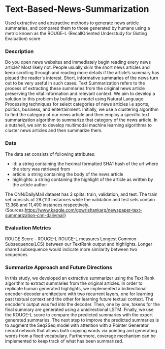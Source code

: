 # Text-Based-News-Summarization
Used extractive and abstractive methods to generate news article summaries, and compared them to those generated by humans using a metric known as the ROUGE-L (RecallOriented Understudy for Gisting Evaluation) score

### Description

Do you open news websites and immediately begin reading every news article? Most likely
not. People usually skim the short news articles and keep scrolling through and reading
more details if the article’s summary has piqued the reader's interest. Short, informative
summaries of the news turn out to be very useful in such cases. Text Summarization refers
to the process of extracting these summaries from the original news article preserving the
vital information and relevant context. We aim to develop a solution to this problem by
building a model using Natural Language Processing techniques for select categories of
news articles i.e sports, politics, business, and entertainment. Initially, we use a clustering
algorithm to find the category of our news article and then employ a specific text
summarization algorithm to summarize that category of the news article. In a nutshell, we
aim to develop multimodal machine learning algorithms to cluster news articles and then
summarize them.

### Data

The data set consists of following attributes:
- id: a string containing the heximal formatted SHA1 hash of the url where the story
was retrieved from
- article: a string containing the body of the news article
- highlights: a string containing the highlight of the article as written by the article
author

The CNN/DailyMail dataset has 3 splits: train, validation, and test. The train set consists of
287,113 instances while the validation and test sets contain 13,368 and 11,490 instances
respectively.
(Sources:https://www.kaggle.com/gowrishankarp/newspaper-text-summarization-cnn-dailymail)

### Evaluation Metrics
ROUGE Score - ROUGE-L
ROUGE-L measures Longest Common Subsequence(LCS) between our TextRank output and
highlights. Longer shared subsequence would indicate more similarity between two
sequences

### Summarize Approach and Future Directions
In this study, we developed an extractive summarizer using
the Text Rank algorithm to extract summaries from the
original articles. In order to replicate human generated
highlights, we implemented a bidirectional encoder-decoder
architecture with two recurrent layers, one for learning past
textual context and the other for learning future textual
context. The encoder’s output was fed into the decoder. Then,
one by one, tokens for the final summary are generated using
a unidirectional LSTM. Finally, we use the ROUGE-L score
to compare the predicted summaries with the expert
generated summaries.
The next step to improve the predicted summaries is
to augment the Seq2Seq model with attention with a Pointer
Generator neural network that allows both copying words via
pointing and generating words from a fixed vocabulary.
Furthermore, coverage mechanism can be implemented to
keep track of what has been summarized.
